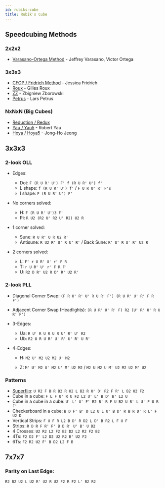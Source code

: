 ```yaml
---
id: rubiks-cube
title: Rubik's Cube
---
```


## Speedcubing Methods

### 2x2x2

- [Varasano-Ortega Method](https://www.speedsolving.com/wiki/index.php/Ortega_Method) - Jeffrey Varasano, Victor Ortega

### 3x3x3

- [CFOP / Fridrich Method](https://en.wikipedia.org/wiki/CFOP_method) - Jessica Fridrich
- [Roux](https://www.speedsolving.com/wiki/index.php/Roux_method) - Gilles Roux
- [ZZ](https://www.speedsolving.com/wiki/index.php/ZZ_method) - Zbigniew Zborowski
- [Petrus](https://www.speedsolving.com/wiki/index.php/Petrus_Method) - Lars Petrus

### NxNxN (Big Cubes)

- [Reduction / Redux](https://www.speedsolving.com/wiki/index.php/Reduction_Method)
- [Yau / Yau5](https://www.speedsolving.com/wiki/index.php/Yau_method) - Robert Yau
- [Hoya / Hoya5](https://www.speedsolving.com/wiki/index.php/Hoya_method) - Jong-Ho Jeong

## 3x3x3

### 2-look OLL

- Edges:

  - Dot: `F (R U R' U') F' f (R U R' U') f'`
  - L shape: `f (R U R' U') f'` / `F U R U' R' F's`
  - I shape: `F (R U R' U') F'`

- No corners solved:

  - H: `F (R U R' U')3 F'`
  - Pi: `R U2 (R2 U' R2 U' R2) U2 R`

- 1 corner solved:

  - Sune: `R U R' U R U2 R'`
  - Antisune: `R U2 R' U' R U' R'` / Back Sune: `R' U' R U' R' U2 R`

- 2 corners solved:
  - L: `F' r U R' U' r' F R`
  - T: `r U R' U' r' F R F'`
  - U: `R2 D R' U2 R D' R' U2 R'`

### 2-look PLL

- Diagonal Corner Swap:
  `(F R U' R' U' R U R' F') (R U R' U' R' F R F')`

- Adjacent Corner Swap (Headlights):
  `(R U R' U' R' F) R2 (U' R' U' R U R' F')`

- 3-Edges:

  - Ua: `R U' R U R U R U' R' U' R2`
  - Ub: `R2 U R U R' U' R' U' R' U R'`

- 4-Edges:

  - H: `M2 U' M2 U2 M2 U' M2`

  - Z: `M' U' M2 U' M2 U' M' U2 M2` / `M2 U M2 U M' U2 M2 U2 M' U2`

### Patterns

- [Superflip](https://en.wikipedia.org/wiki/Superflip): `U R2 F B R B2 R U2 L B2 R U' D' R2 F R' L B2 U2 F2`
- Cube in a cube: `F L F U' R U F2 L2 U' L' B D' B' L2 U`
- Cube in a cube in a cube: `U' L' U' F' R2 B' R F U B2 U B' L U' F U R F'`
- Checkerboard in a cube: `B D F' B' D L2 U L U' B D' R B R D' R L' F U2 D`
- Vertical Strips: `F U F R L2 B D' R D2 L D' B R2 L F U F`
- Strips: `R D R F R' F' B D R' U' B' U D2`
- 4 Crosses: `U2 R2 L2 F2 B2 D2 L2 R2 F2 B2`
- 4Ts: `F2 D2 F' L2 D2 U2 R2 B' U2 F2`
- 6Ts: `F2 R2 U2 F' B D2 L2 F B`

## 7x7x7

### Parity on Last Edge:

`R2 B2 U2 L U2 R' U2 R U2 F2 R F2 L' B2 R2`
